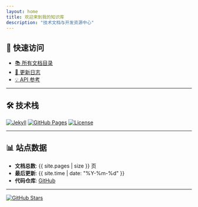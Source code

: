```yaml
---
layout: home
title: 欢迎来到我的知识库
description: "技术文档与开发资源中心"
---
```


## 🚀 快速访问

- [📚 所有文档目录](/docs/)
- [🔄 更新日志](/changelog/)
- [💡 API 参考](/api/)

---

## 🛠️ 技术栈

[![Jekyll](https://img.shields.io/badge/Jekyll-4.3.3-cc0000)](https://jekyllrb.com/)
[![GitHub Pages](https://img.shields.io/badge/Hosted_on-GitHub%20Pages-blue)](https://pages.github.com/)
[![License](https://img.shields.io/badge/License-MIT-green)](LICENSE)

---

## 📊 站点数据

- **文档总数**: {{ site.pages | size }} 页
- **最后更新**: {{ site.time | date: "%Y-%m-%d" }}
- **代码仓库**: [GitHub](https://github.com/ljh938527/ljh938527.github.io)

---

[![GitHub Stars](https://img.shields.io/github/stars/ljh938527/ljh938527.github.io?style=social)](https://github.com/ljh938527/ljh938527.github.io)